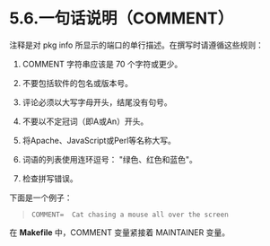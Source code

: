 # 5.6.一句话说明（COMMENT）

注释是对 pkg info 所显示的端口的单行描述。在撰写时请遵循这些规则：

1. COMMENT 字符串应该是 70 个字符或更少。

2. 不要包括软件的包名或版本号。

3. 评论必须以大写字母开头，结尾没有句号。

4. 不要以不定冠词（即A或An）开头。

5. 将Apache、JavaScript或Perl等名称大写。

6. 词语的列表使用连环逗号： "绿色、红色和蓝色"。

7. 检查拼写错误。

下面是一个例子：

> ```
> COMMENT=	Cat chasing a mouse all over the screen
> ```

在 **Makefile** 中，COMMENT 变量紧接着 MAINTAINER 变量。
